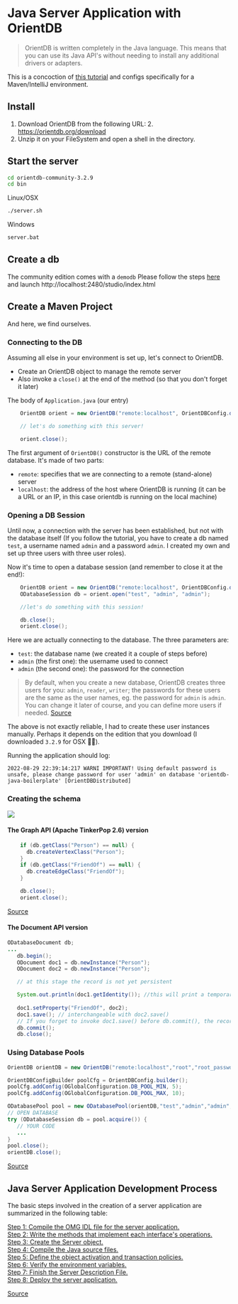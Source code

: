 #  Java Server Application with OrientDB
> OrientDB is written completely in the Java language. This means that you can use its Java API's without needing to install any additional drivers or adapters.

This is a concoction of [this tutorial](http://orientdb.com/docs/3.0.x/fiveminute/) and configs specifically for a Maven/IntelliJ environment.

## Install
1. Download OrientDB from the following URL:
   2. https://orientdb.org/download
3. Unzip it on your FileSystem and open a shell in the directory.

## Start the server

```bash
cd orientdb-community-3.2.9
cd bin
```
Linux/OSX
```bash
./server.sh
```
Windows
```bash
server.bat
```

## Create a db 
The community edition comes with a `demodb`
Please follow the steps [here](http://orientdb.com/docs/3.0.x/fiveminute/java-1.html ) and launch http://localhost:2480/studio/index.html

## Create a Maven Project
And here, we find ourselves.

### Connecting to the DB
Assuming all else in your environment is set up, let's connect to OrientDB.

- Create an OrientDB object to manage the remote server
- Also invoke a `close()` at the end of the method (so that you don't forget it later)

The body of `Application.java` (our entry)
```java
    OrientDB orient = new OrientDB("remote:localhost", OrientDBConfig.defaultConfig());

    // let's do something with this server!

    orient.close();
```
The first argument of `OrientDB()` constructor is the URL of the remote database. It's made of two parts:

- `remote`: specifies that we are connecting to a remote (stand-alone) server
- `localhost`: the address of the host where OrientDB is running (it can be a URL or an IP, in this case orientdb is running on the local machine)

### Opening a DB Session
Until now, a connection with the server has been established, but not with the database itself 
(If you follow the tutorial, you have to create a db named `test`, a username named `admin` and a password `admin`. I created my own and set up three users with three user roles).

Now it's time to open a database session (and remember to close it at the end!):
```java
    OrientDB orient = new OrientDB("remote:localhost", OrientDBConfig.defaultConfig());
    ODatabaseSession db = orient.open("test", "admin", "admin");

    //let's do something with this session!

    db.close();    
    orient.close();
```
Here we are actually connecting to the database. The three parameters are:

- `test`: the database name (we created it a couple of steps before)
- `admin` (the first one): the username used to connect
- `admin` (the second one): the password for the connection

> By default, when you create a new database, OrientDB creates three users for you: `admin`, `reader`, `writer`; the passwords for these users are the same as the user names, eg. the password for `admin` is `admin`. You can change it later of course, and you can define more users if needed.
[Source](http://orientdb.com/docs/3.0.x/fiveminute/java-3.html)

The above is not exactly reliable, I had to create these user instances manually. Perhaps it depends on the edition that  you download (I downloaded `3.2.9` for OSX 🤷‍♂️).

Running the application should log:
```shell
2022-08-29 22:39:14:217 WARNI IMPORTANT! Using default password is unsafe, please change password for user 'admin' on database 'orientdb-java-boilerplate' [OrientDBDistributed]
```

### Creating the schema

<img src="http://orientdb.com/docs/3.0.x/fiveminute/images/studio-schema.png" />

#### The Graph API (Apache TinkerPop 2.6) version
```java
    if (db.getClass("Person") == null) {
      db.createVertexClass("Person");
    }
    if (db.getClass("FriendOf") == null) {
      db.createEdgeClass("FriendOf");
    }

    db.close();
    orient.close();
```
[Source](http://orientdb.com/docs/3.0.x/fiveminute/java-3.html)

####  The Document API version

```java
ODatabaseDocument db;
...
   db.begin();
   ODocument doc1 = db.newInstance("Person");
   ODocument doc2 = db.newInstance("Person");

   // at this stage the record is not yet persistent

   System.out.println(doc1.getIdentity()); //this will print a temporary RID 
   
   doc1.setProperty("FriendOf", doc2);
   doc1.save(); // interchangeable with doc2.save()
   // If you forget to invoke doc1.save() before db.commit(), the record is STILL NOT PERSISTENT;
   db.commit();
   db.close();

```

### Using Database Pools

```java
OrientDB orientDB = new OrientDB("remote:localhost","root","root_passwd",OrientDBConfig.defaultConfig());

OrientDBConfigBuilder poolCfg = OrientDBConfig.builder();
poolCfg.addConfig(OGlobalConfiguration.DB_POOL_MIN, 5);
poolCfg.addConfig(OGlobalConfiguration.DB_POOL_MAX, 10);

ODatabasePool pool = new ODatabasePool(orientDB,"test","admin","admin", poolCfg.build());
// OPEN DATABASE
try (ODatabaseSession db = pool.acquire()) {
   // YOUR CODE
   ...
}
pool.close();
orientDB.close();
```
[Source](http://orientdb.com/docs/3.0.x/java/Document-API-Database.html)

## Java Server Application Development Process
The basic steps involved in the creation of a server application are summarized in the following table:

[Step 1: Compile the OMG IDL file for the server application.
](https://docs.oracle.com/cd/E13211_01/wle/wle50/jcreserv/maksrv.htm#1023108)\
[Step 2: Write the methods that implement each interface's operations.
](https://docs.oracle.com/cd/E13211_01/wle/wle50/jcreserv/maksrv.htm#1023186)\
[Step 3: Create the Server object.
](https://docs.oracle.com/cd/E13211_01/wle/wle50/jcreserv/maksrv.htm#1023264)\
[Step 4: Compile the Java source files.
](https://docs.oracle.com/cd/E13211_01/wle/wle50/jcreserv/maksrv.htm#1023350)\
[Step 5: Define the object activation and transaction policies.
](https://docs.oracle.com/cd/E13211_01/wle/wle50/jcreserv/maksrv.htm#1023353)\
[Step 6: Verify the environment variables.](https://docs.oracle.com/cd/E13211_01/wle/wle50/jcreserv/maksrv.htm#1023443)\
[Step 7: Finish the Server Description File.
](https://docs.oracle.com/cd/E13211_01/wle/wle50/jcreserv/maksrv.htm#1023485)\
[Step 8: Deploy the server application.
](https://docs.oracle.com/cd/E13211_01/wle/wle50/jcreserv/maksrv.htm#1023515)

[Source](https://docs.oracle.com/cd/E13211_01/wle/wle50/jcreserv/maksrv.htm)